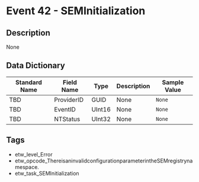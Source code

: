 # Event 42 - SEMInitialization

## Description
None

## Data Dictionary
|Standard Name|Field Name|Type|Description|Sample Value|
|---|---|---|---|---|
|TBD|ProviderID|GUID|None|`None`|
|TBD|EventID|UInt16|None|`None`|
|TBD|NTStatus|UInt32|None|`None`|

## Tags
* etw_level_Error
* etw_opcode_ThereisaninvalidconfigurationparameterintheSEMregistrynamespace.
* etw_task_SEMInitialization